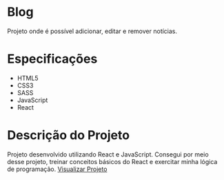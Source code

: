 # Blog
Projeto onde é possível adicionar, editar e remover notícias.

# Especificações
- HTML5
- CSS3
- SASS
- JavaScript
- React

# Descrição do Projeto
Projeto desenvolvido utilizando React e JavaScript. Consegui por meio desse projeto, treinar conceitos básicos do React e exercitar minha lógica de programação. [Visualizar Projeto](https://react-blog-phi-ten.vercel.app/)
